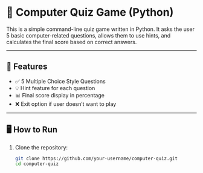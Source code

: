 # 🧠 Computer Quiz Game (Python)

This is a simple command-line quiz game written in Python. It asks the user 5 basic computer-related questions, allows them to use hints, and calculates the final score based on correct answers.

---

## 🚀 Features

- ✅ 5 Multiple Choice Style Questions
- 💡 Hint feature for each question
- 📊 Final score display in percentage
- ❌ Exit option if user doesn’t want to play

---

## 🖥️ How to Run

1. Clone the repository:
   ```bash
   git clone https://github.com/your-username/computer-quiz.git
   cd computer-quiz
